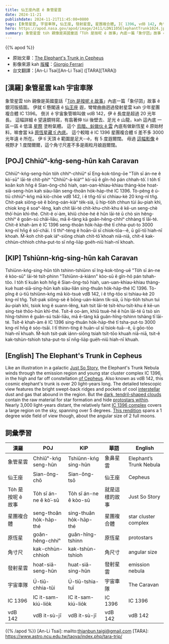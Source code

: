 ```yaml
---
title: 仙王座內底 ê 象管星雲
date: 2024-11-21
publishdate: 2024-11-21T11:45:00+0800
tags: [象管星雲, 宇宙車隊, 仙王座, 發射星雲, 星團複合體, IC 1396, vdB 142, 角寸尺, 原恆星, To̍h 是按呢 ê 故事]
hero: https://apod.nasa.gov/apod/image/2411/LDN1105ElephantTrunk1024.jpg
summary: 象管星雲 to̍h 親像是英國童話「To̍h 是按呢 ê 故事」內底一篇「象仔囝」故事 ê 銀河版插圖。
---
```


{{% apod %}}

- 原始文章：[The Elephant's Trunk in Cepheus](https://apod.nasa.gov/apod/ap241121.html)
- 影像來源 kah [版權][copyright]：[Giorgio Ferrari](https://www.astrobin.com/users/GiorgioFerrari/)
- 台文翻譯：[An-Li Tsai][An-Li Tsai] ([TARA][TARA])

## [漢羅] 象管星雲 kah 宇宙車隊
象管星雲 to̍h 親像是英國童話「[To̍h 是按呢 ê 故事][Just So Story]」內底一篇「象仔囝」故事 ê 銀河版插圖。
伊就 tī 懸閣遠 ê [仙王座][of Cepheus] 遐，彎彎曲曲迵過發射星雲 kah 少年星團 複合體 IC 1396。
倒爿 ê 宇宙象管嘛叫做 vdB 142，伊 ê 長度是超過 20 光年長。
這幅詳細 ê 望遠鏡特寫，有翕著伸 tùi 後壁去、足光 ê 山龍，kah 這內底 一區一區 ê 低溫 [星際][interstellar] 塗粉氣體。
這个 [烏暗、虯做伙 ê 雲][dark, tendril-shaped clouds] 內底有做新恆星 ê 原始材料，嘛會當 kā [原恆星藏 tī 內底][protostars within]。
這个較暗 ê IC 1396 星團複合體 tī 差不多 3000 光年遠 ê 所在。
伊 tī 天頂 ê 範圍是足大--ê，有 5 度遐爾闊。
毋過 [這幅影像][This rendition] ê 視野才 1 度闊爾爾，這个角寸尺差不多是兩粒月娘遐爾闊。

## [POJ] Chhiūⁿ-kńg-seng-hûn kah Caravan
Chhiūⁿ-kńg-seng-hûn to̍h chhiⁿ-chhiūⁿ sī Eng-kok-tông-ōe "To̍h sī án-ne ê kò͘-sū" lāi-té chi̍t-phiⁿ "Chhiūⁿ-á-kiáⁿ" kò͘-sū ê gîn-hô pán chhah-tô͘.
I to̍h tī koân koh hn̄g ê Sian-ông-chō hiah, oan-oan-khiau-khiau thàng-kòe hoat-siā-seng-hûn kah siàu-liân seng-thoân ho̍k-ha̍p-thé IC 1396.
Tò-pêng ê ú-tiū chhiūⁿ-kńg mā kiò-chòe vdB 142, i ê tn̂g-tō͘ si chhiau-kè 20 kng-nî tn̂g.
Chit-pak siông-sè ê bōng-oán-kiàⁿ te̍k-siá, ū hip-tio̍h chhun tùi āu-piah khì, chiok kng ê soaⁿ-lêng, kah chit lāi-té chi̍t-khu-chi̍t-khu ê kē-un seng-chè thô͘-hún khì-thé.
Chit-ê o͘-àm, khiû chòe-hé ê hûn lāi-té ū chò sin hêng-chhiⁿ ê goân-sú châi-liāu, mā ē-tàng kā goân-hêng-chhiⁿ chhàng tī lāi-té.
Chit-ê khah-àm ê IC 1396 seng-thoân ho̍k-ha̍p-thé tī chha-put-to 3000 kng-nî hn̄g ê só͘-chāi.
I tī thiⁿ-téng ê hoān-ûi sī chiok-tōa--ê, ū gō͘-tō͘ hiah-nī khoah.
M̄-koh chit-pak iáⁿ-siōng chiah chi̍t-tō͘ khoah niā-niā, chit-ê kak-chhùn-chhioh chha-put-to sī nn̄g-lia̍p goe̍h-niû hiah-nī khoah.

## [KIP] Tshiūnn-kńg-sing-hûn kah Caravan
Tshiūnn-kńg-sing-hûn to̍h tshinn-tshiūnn sī Ing-kok-tông-uē "To̍h sī án-ne ê kòo-sū" lāi-té tsi̍t-phinn "Tshiūnn-á-kiánn" kòo-sū ê gîn-hô pán tshah-tôo.
I to̍h tī kuân koh hn̄g ê Sian-ông-tsō hiah, uan-uan-khiau-khiau thàng-kuè huat-siā-sing-hûn kah siàu-liân sing-thuân ho̍k-ha̍p-thé IC 1396.
Tò-pîng ê ú-tiū tshiūnn-kńg mā kiò-tsuè vdB 142, i ê tn̂g-tōo si tshiau-kè 20 kng-nî tn̂g.
Tsit-pak siông-sè ê bōng-uán-kiànn ti̍k-siá, ū hip-tio̍h tshun tuì āu-piah khì, tsiok kng ê suann-lêng, kah tsit lāi-té tsi̍t-khu-tsi̍t-khu ê kē-un sing-tsè thôo-hún khì-thé.
Tsit-ê oo-àm, khiû tsuè-hé ê hûn lāi-té ū tsò sin hîng-tshinn ê guân-sú tsâi-liāu, mā ē-tàng kā guân-hîng-tshinn tshàng tī lāi-té.
Tsit-ê khah-àm ê IC 1396 sing-thuân ho̍k-ha̍p-thé tī tsha-put-to 3000 kng-nî hn̄g ê sóo-tsāi.
I tī thinn-tíng ê huān-uî sī tsiok-tuā--ê, ū gōo-tōo hiah-nī khuah.
M̄-koh tsit-pak iánn-siōng tsiah tsi̍t-tōo khuah niā-niā, tsit-ê kak-tshùn-tshioh tsha-put-to sī nn̄g-lia̍p gue̍h-niû hiah-nī khuah.

## [English] The Elephant's Trunk in Cepheus
Like an illustration in a galactic [Just So Story][Just So Story], the Elephant's Trunk Nebula winds through the emission region and young star cluster complex IC 1396, in the high and far off constellation [of Cepheus][of Cepheus].
Also known as vdB 142, this cosmic elephant's trunk is over 20 light-years long.
The detailed telescopic view features the bright swept-back ridges and pockets of cool [interstellar][interstellar] dust and gas that abound in the region.
But the [dark, tendril-shaped clouds][dark, tendril-shaped clouds] contain the raw material for star formation and hide [protostars within][protostars within].
Nearly 3,000 light-years distant, the relatively faint [IC 1396 complex][IC 1396 complex] covers a large region on the sky, spanning over 5 degrees.
[This rendition][This rendition] spans a 1 degree wide field of view though, about the angular size of 2 full moons.

## 詞彙學習
|漢羅|POJ|KIP|華語|English|
|-|-|-|-|-|
| 象管星雲 | Chhiūⁿ-kńg seng-hûn | Tshiūnn-kńg sing-hûn | 象鼻星雲 | Elephant’s Trunk Nebula |
| 仙王座 | Sian-ông-chō | Sian-ông-tsō | 仙王座 | Cepheus |
| To̍h 是按呢 ê 故事 | To̍h sī án-ne ê kò͘-sū | To̍h sī án-ne ê kòo-sū | 就是這樣的故事 | Just So Story |
| 星團複合體 | seng-thoân ho̍k-ha̍p-thé | sing-thuân ho̍k-ha̍p-thé | 星團複合體 | star cluster complex |
| 原恆星 | goân-hêng-chhiⁿ | guân-hîng-tshinn | 原恆星 | protostars |
| 角寸尺 | kak-chhùn-chhioh | kak-tshùn-tshioh | 角尺寸 | angular size |
| 發射星雲 | hoat-siā-seng-hûn | huat-siā-sing-hûn | 發射星雲 | emission nebula |
| 宇宙車隊 | Ú-tiū-chhia-tūi | Ú-tiū-tshia-tuī | 宇宙車隊 | The Caravan |
| IC 1396 | IC it-sam-kiú-lio̍k | IC it-sam-kiú-lio̍k | IC 1396 | IC 1396 |
| vdB 142 | vdB it-sù-jī | vdB it-sù-jī | vdB 142 | vdB 142 |

{{% /apod %}}
[An-Li Tsai]: mailto:thianbun.taigi@gmail.com
[TARA]: https://www.astro.ncu.edu.tw/taova/index.php/tara-trip/

[copyright]: https://apod.nasa.gov/apod/fap/lib/about_apod.html#srapply
[License3]: https://creativecommons.org/licenses/by-nc-nd/3.0/
[License2]:https://creativecommons.org/licenses/by-nc-nd/2.0/

[Just So Story]:http://www.boop.org/jan/justso/elephant.htm
[of Cepheus]:http://www.hawastsoc.org/deepsky/cep/
[interstellar]:http://www-ssg.sr.unh.edu/ism/what1.html
[dark, tendril-shaped clouds]:https://www.spitzer.caltech.edu/image/ssc2003-06b-dark-globule-in-ic-1396
[protostars within]:https://arxiv.org/abs/0808.3013
[IC 1396 complex]:https://apod.nasa.gov/apod/ap170720.html
[This rendition]:https://www.astrobin.com/ueepl9/
